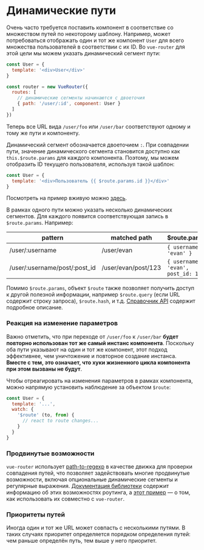 # Динамические пути

Очень часто требуется поставить компонент в соответствие со множеством путей по некоторому шаблону. Например, может потребоваться отображать один и тот же компонент `User` для всего множества пользователей в соответствии с их ID. Во `vue-router` для этой цели мы можем указать динамический сегмент пути:

``` js
const User = {
  template: '<div>User</div>'
}

const router = new VueRouter({
  routes: [
    // динамические сегменты начинаются с двоеточия
    { path: '/user/:id', component: User }
  ]
})
```

Теперь все URL вида `/user/foo` или `/user/bar` соответствуют одному и тому же пути и компоненту.

Динамический сегмент обозначается двоеточием `:`. При совпадении пути, значение динамического сегмента становится доступно как `this.$route.params` для каждого компонента. Поэтому, мы можем отобразить ID текущего пользователя, используя такой шаблон:

``` js
const User = {
  template: '<div>Пользователь {{ $route.params.id }}</div>'
}
```

Посмотреть на пример вживую можно [здесь](http://jsfiddle.net/yyx990803/4xfa2f19/).

В рамках одного пути можно указать несколько динамических сегментов. Для каждого появится соответствующая запись в `$route.params`. Например:

| pattern | matched path | $route.params |
|---------|------|--------|
| /user/:username | /user/evan | `{ username: 'evan' }` |
| /user/:username/post/:post_id | /user/evan/post/123 | `{ username: 'evan', post_id: 123 }` |

Помимо `$route.params`, объект `$route` также позволяет получить доступ к другой полезной информации, например `$route.query` (если URL содержит строку запроса), `$route.hash`, и т.д. [Справочник API](../api/route-object.md) содержит подробное описание.

### Реакция на изменение параметров

Важно отметить, что при переходе от `/user/foo` к `/user/bar` **будет повторно использован тот же самый инстанс компонента**. Поскольку оба пути указывают на один и тот же компонент, этот подход эффективнее, чем уничтожение и повторное создание инстанса. **Вместе с тем, это означает, что хуки жизненного цикла компонента при этом вызваны не будут**.

Чтобы отреагировать на изменения параметров в рамках компонента, можно напрямую установить наблюдение за объектом `$route`:

``` js
const User = {
  template: '...',
  watch: {
    '$route' (to, from) {
      // react to route changes...
    }
  }
}
```

### Продвинутые возможности

`vue-router` использует [path-to-regexp](https://github.com/pillarjs/path-to-regexp) в качестве движка для проверки совпадения путей, что позволяет задействовать многие продвинутые возможности, включая опциональные динамические сегменты и регулярные выражения. [Документация библиотеки](https://github.com/pillarjs/path-to-regexp#parameters) содержит информацию об этих возможностях роутинга, а [этот пример](https://github.com/vuejs/vue-router/blob/dev/examples/route-matching/app.js) — о том, как использовать их совместно с `vue-router`.

### Приоритеты путей

Иногда один и тот же URL может совпасть с несколькими путями. В таких случаях приоритет определяется порядком определения путей: чем раньше определён путь, тем выше у него приоритет.
